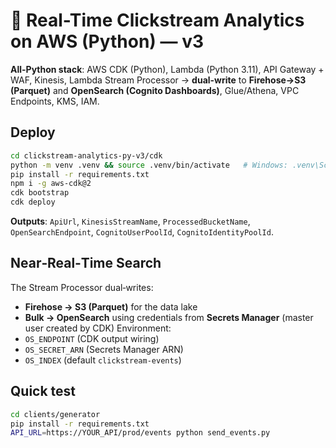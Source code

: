 # 🧠 Real-Time Clickstream Analytics on AWS (Python) — v3

**All-Python stack**: AWS CDK (Python), Lambda (Python 3.11), API Gateway + WAF, Kinesis, Lambda Stream Processor → **dual-write** to **Firehose→S3 (Parquet)** and **OpenSearch (Cognito Dashboards)**, Glue/Athena, VPC Endpoints, KMS, IAM.

## Deploy
```bash
cd clickstream-analytics-py-v3/cdk
python -m venv .venv && source .venv/bin/activate   # Windows: .venv\Scripts\activate
pip install -r requirements.txt
npm i -g aws-cdk@2
cdk bootstrap
cdk deploy
```
**Outputs**: `ApiUrl`, `KinesisStreamName`, `ProcessedBucketName`, `OpenSearchEndpoint`, `CognitoUserPoolId`, `CognitoIdentityPoolId`.

## Near‑Real‑Time Search
The Stream Processor dual‑writes:
- **Firehose → S3 (Parquet)** for the data lake
- **Bulk → OpenSearch** using credentials from **Secrets Manager** (master user created by CDK)
Environment:
- `OS_ENDPOINT` (CDK output wiring)
- `OS_SECRET_ARN` (Secrets Manager ARN)
- `OS_INDEX` (default `clickstream-events`)

## Quick test
```bash
cd clients/generator
pip install -r requirements.txt
API_URL=https://YOUR_API/prod/events python send_events.py
```
